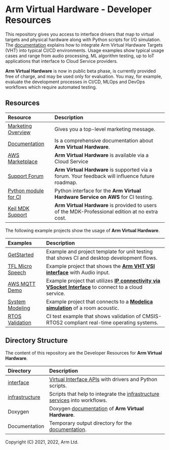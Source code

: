 # Arm Virtual Hardware - Developer Resources

This repository gives you access to interface drivers that map to virtual targets and physical hardware along with Python scripts for I/O simulation. The [documentation](https://arm-software.github.io/AVH/main/overview/html/index.html) explains how to integrate Arm Virtual Hardware Targets (VHT) into typical CI/CD environments. Usage examples show typical usage cases and range from audio processing, ML algorithm testing, up to IoT applications that interface to Cloud Service providers.

**Arm Virtual Hardware** is now in public beta phase, is currently provided free of charge, and may be used only for evaluation. You may, for example, evaluate the development processes in CI/CD, MLOps and DevOps workflows which require automated testing.


## Resources

Resource       | Description
:--------------|:--------------------------------------------------
[Marketing Overview](https://www.arm.com/virtual-hardware)                                            | Gives you a top-level marketing message.
[Documentation](https://arm-software.github.io/AVH/main/overview/html/index.html)                     | Is a comprehensive documentation about **Arm Virtual Hardware**.
[AWS Marketplace](https://aws.amazon.com/marketplace/search/results?searchTerms=Arm+Virtual+Hardware) | **Arm Virtual Hardware** is available via a Cloud Service
[Support Forum](https://community.arm.com/support-forums/f/arm-virtual-hardware-targets-forum)        | **Arm Virtual Hardware** is supported via a forum. Your feedback will influence future roadmap.
[Python module for CI](https://github.com/ARM-software/VHT-AMI)                                       | Python interface for the **Arm Virtual Hardware Service on AWS** for CI testing.
[Keil MDK Support](https://www.keil.com/pr/article/1298.htm)                                          | **Arm Virtual Hardware** is provided to users of the MDK-Professional edition at no extra cost.

The following example projects show the usage of **Arm Virtual Hardware**.

Examples       | Description
:--------------|:--------------------------------------------------
[GetStarted](https://github.com/ARM-software/AVH-GetStarted)                       | Example and project template for unit testing that shows CI and desktop development flows.
[TFL Micro Speech](https://github.com/arm-software/AVH-TFLmicrospeech)             | Example project that shows the [**Arm VHT VSI interface**](https://arm-software.github.io/AVH/main/simulation/html/group__arm__vsi.html) with Audio input.
[AWS MQTT Demo](https://github.com/ARM-software/AVH-AWS_MQTT_Demo)                 | Example project that utilizes [**IP connectivity via VSocket Interface**](https://arm-software.github.io/AVH/main/simulation/html/group__arm__vsocket.html) to connect to a cloud service.
[System Modeling](https://github.com/arm-software/AVH-SystemModeling)              | Example project that connects to a [**Modelica simulation**](https://modelica.org/) of a room acoustic. 
[RTOS Validation](https://github.com/ARM-software/CMSIS-RTOS2_Validation)            | CI test example that shows validation of CMSIS-RTOS2 compliant real-time operating systems.


## Directory Structure

The content of this repository are the Developer Resources for **Arm Virtual Hardware**. 

Directory      | Description
:--------------|:--------------------------------------------------
[interface](https://github.com/ARM-software/AVH/tree/main/interface)      | [Virtual Interface APIs](https://arm-software.github.io/AVH/main/simulation/html/group__arm__cmvp.html) with drivers and Python scripts.
[infrastructure](https://github.com/ARM-software/AVH/tree/main/infrastructure)      | Scripts that help to integrate the [infrastructure services](https://arm-software.github.io/AVH/main/infrastructure/html/index.html) into workflows.
Doxygen        | Doxygen [documentation](https://arm-software.github.io/AVH/main/overview/html/index.html) of **Arm Virtual Hardware**. 
Documentation  | Temporary output directory for the [documentation](https://arm-software.github.io/AVH/main/overview/html/index.html).

Copyright (C) 2021, 2022, Arm Ltd.
